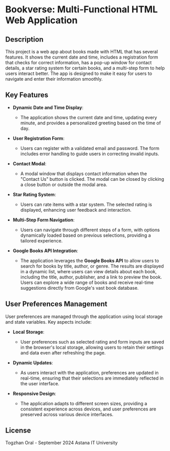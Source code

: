# Bookverse: Multi-Functional HTML Web Application

## Description
This project is a web app about books made with HTML that has several features. It shows the current date and time, includes a registration form that checks for correct information, has a pop-up window for contact details, a star rating system for certain books, and a multi-step form to help users interact better. The app is designed to make it easy for users to navigate and enter their information smoothly. 

## Key Features
- **Dynamic Date and Time Display**: 
  - The application shows the current date and time, updating every minute, and provides a personalized greeting based on the time of day.

- **User Registration Form**: 
  - Users can register with a validated email and password. The form includes error handling to guide users in correcting invalid inputs.

- **Contact Modal**: 
  - A modal window that displays contact information when the "Contact Us" button is clicked. The modal can be closed by clicking a close button or outside the modal area.

- **Star Rating System**: 
  - Users can rate items with a star system. The selected rating is displayed, enhancing user feedback and interaction.

- **Multi-Step Form Navigation**: 
  - Users can navigate through different steps of a form, with options dynamically loaded based on previous selections, providing a tailored experience.

- **Google Books API Integration**: 
  - The application leverages the **Google Books API** to allow users to search for books by title, author, or genre. The results are displayed in a dynamic list, where users can view details about each book, including the title, author, publisher, and a link to preview the book. Users can explore a wide range of books and receive real-time suggestions directly from Google's vast book database.

## User Preferences Management
User preferences are managed through the application using local storage and state variables. Key aspects include:

- **Local Storage**: 
  - User preferences such as selected rating and form inputs are saved in the browser's local storage, allowing users to retain their settings and data even after refreshing the page.

- **Dynamic Updates**: 
  - As users interact with the application, preferences are updated in real-time, ensuring that their selections are immediately reflected in the user interface.

- **Responsive Design**: 
  - The application adapts to different screen sizes, providing a consistent experience across devices, and user preferences are preserved across various device interfaces.


## License
Togzhan Oral - September 2024 
Astana IT University 


